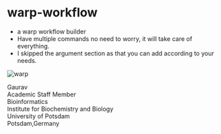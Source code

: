 # warp-workflow

- a warp workflow builder
- Have multiple commands no need to worry, it will take care of everything.
- I skipped the argument section as that you can add according to your needs.

![warp](https://github.com/sablokgaurav/warp_workflow_builder/blob/main/warp_workflow_builder.png)

Gaurav \
Academic Staff Member \
Bioinformatics \
Institute for Biochemistry and Biology \
University of Potsdam \
Potsdam,Germany 

